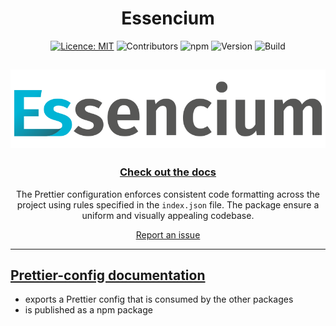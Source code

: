 <div align="center">

# Essencium

[![Licence: MIT](https://img.shields.io/badge/licence-MIT-yellow.svg)](https://opensource.org/licenses/MIT) ![Contributors](https://img.shields.io/github/contributors/Frachtwerk/essencium-frontend) ![npm](https://img.shields.io/npm/dt/%40frachtwerk/prettier-config-essencium) ![Version](https://img.shields.io/github/package-json/v/Frachtwerk/essencium-frontend?filename=packages%2Fprettier-config%2Fpackage.json&label=Essencium-prettier-config&color=00b5d6CMYK) ![Build](https://github.com/Frachtwerk/essencium-frontend/actions/workflows/ci.yml/badge.svg)

## ![Essencium Logo](../app/public/img/web/logotype_400x100px.svg)

### [Check out the docs](https://docs.essencium.dev)

The Prettier configuration enforces consistent code formatting across the project using rules specified in the `index.json` file. The package ensure a uniform and visually appealing codebase.

[Report an issue](https://github.com/Frachtwerk/essencium-frontend/issues)

</div>

---

## [Prettier-config documentation](https://docs.essencium.dev/devguide/codestyle-and-linting)

- exports a Prettier config that is consumed by the other packages
- is published as a npm package
